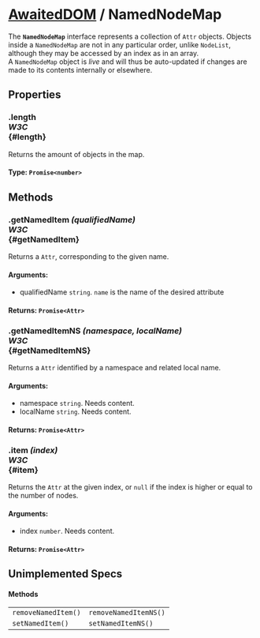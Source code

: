 # [AwaitedDOM](../basic-client/awaited-dom) <span>/</span> NamedNodeMap

<div class='overview'>The <code><strong>NamedNodeMap</strong></code> interface represents a collection of <code>Attr</code> objects. Objects inside a <code>NamedNodeMap</code> are not in any particular order, unlike <code>NodeList</code>, although they may be accessed by an index as in an array.</div>

<div class='overview'>A <code>NamedNodeMap</code> object is <em>live</em> and will thus be auto-updated if changes are made to its contents internally or elsewhere.</div>

## Properties

### .length <div class="specs"><i>W3C</i></div> {#length}

Returns the amount of objects in the map.

#### **Type**: `Promise<number>`

## Methods

### .getNamedItem *(qualifiedName)* <div class="specs"><i>W3C</i></div> {#getNamedItem}

Returns a <code>Attr</code>, corresponding to the given name.

#### **Arguments**:


 - qualifiedName `string`. <code>name</code> is the name of the desired attribute

#### **Returns**: `Promise<Attr>`

### .getNamedItemNS *(namespace, localName)* <div class="specs"><i>W3C</i></div> {#getNamedItemNS}

Returns a <code>Attr</code> identified by a namespace and related local name.

#### **Arguments**:


 - namespace `string`. Needs content.
 - localName `string`. Needs content.

#### **Returns**: `Promise<Attr>`

### .item *(index)* <div class="specs"><i>W3C</i></div> {#item}

Returns the <code>Attr</code> at the given index, or <code>null</code> if the index is higher or equal to the number of nodes.

#### **Arguments**:


 - index `number`. Needs content.

#### **Returns**: `Promise<Attr>`

## Unimplemented Specs

#### Methods

|     |     |
| --- | --- |
| `removeNamedItem()` | `removeNamedItemNS()` |
| `setNamedItem()` | `setNamedItemNS()` |
